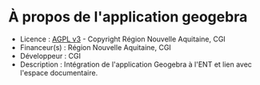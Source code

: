 # À propos de l'application geogebra

* Licence : [AGPL v3](http://www.gnu.org/licenses/agpl.txt) - Copyright Région Nouvelle Aquitaine, CGI
* Financeur(s) : Région Nouvelle Aquitaine, CGI
* Développeur : CGI
* Description : Intégration de l'application Geogebra à l'ENT et lien avec l'espace documentaire.


